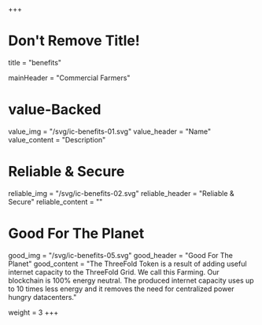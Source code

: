 +++
# Don't Remove Title!
title = "benefits"

mainHeader = "Commercial Farmers"

# value-Backed
value_img = "/svg/ic-benefits-01.svg"
value_header = "Name"
value_content = "Description"

# Reliable & Secure
reliable_img = "/svg/ic-benefits-02.svg"
reliable_header = "Reliable & Secure"
reliable_content = ""

# Good For The Planet
good_img = "/svg/ic-benefits-05.svg"
good_header = "Good For The Planet"
good_content = "The ThreeFold Token is a result of adding useful internet capacity to the ThreeFold Grid. We call this Farming. Our blockchain is 100% energy neutral. The produced internet capacity uses up to 10 times less energy and it removes the need for centralized power hungry datacenters."

weight = 3
+++
